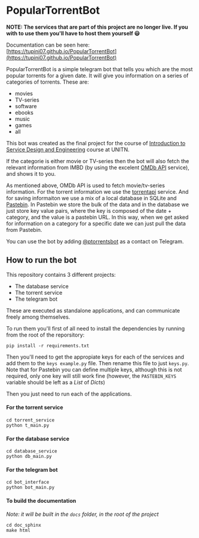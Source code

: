 # PopularTorrentBot

**NOTE: The services that are part of this project are no longer live. If you with to use them you'll have to host them yourself :smiley:**

Documentation can be seen here: [https://tupini07.github.io/PopularTorrentBot](https://tupini07.github.io/PopularTorrentBot)

PopularTorrentBot is a simple telegram bot that tells you which are the most popular torrents for a given date. 
It will give you information on a series of categories of torrents. These are:

- movies
- TV-series
- software
- ebooks
- music
- games
- all

This bot was created as the final project for the course 
of [Introduction to Service Design and Engineering](https://sites.google.com/unitn.it/introsde2018-19) course at UNITN.

If the categorie is either movie or TV-series then the bot will also fetch the relevant 
information from IMBD (by using the excelent [OMDb API](http://www.omdbapi.com/) service), and shows it to you.

As mentioned above, OMDb API is used to fetch movie/tv-series information. For the torrent information we 
use the [torrentapi](https://torrentapi.org/apidocs_v2.txt) service. And for saving informaiton we use a mix of a 
local database in SQLite and [Pastebin](http://pastebin.com/). In Pastebin we store the bulk of the data 
and in the database we just store key value pairs, where the key is composed of the date + category, and the value 
is a pastebin URL. In this way, when we get asked for information on a category for a specific date we can just pull 
the data from Pastebin.

You can use the bot by adding [@ptorrentsbot](https://telegram.me/ptorrentsbot) as a contact on Telegram.


## How to run the bot

This repository contains 3 different projects:

- The database service
- The torrent service
- The telegram bot

These are executed as standalone applications, and can communicate freely among themselves. 

To run them you'll first of all need to install the dependencies by running from the root of the reporsitory:

```
pip install -r requirements.txt
```

Then you'll need to get the appropiate keys for each of the services and add them to the `keys example.py` file. Then rename 
this file to just `keys.py`. Note that for Pastebin you can define multiple keys, although this is not required, only 
one key will still work fine (however, the `PASTEBIN_KEYS` variable should be left as a _List_ of _Dicts_)

Then you just need to run each of the applications. 

#### For the torrent service 

```
cd torrent_service
python t_main.py
```

#### For the database service

```
cd database_service
python db_main.py
```

#### For the telegram bot

```
cd bot_interface
python bot_main.py
```


#### To build the documentation 

*Note: it will be built in the `docs` folder, in the root of the project*

```
cd doc_sphinx
make html
```

